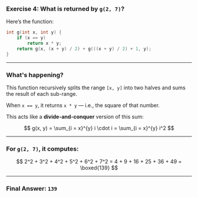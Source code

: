 ###  **Exercise 4: What is returned by `g(2, 7)`?**

Here’s the function:

```c
int g(int x, int y) {
    if (x == y)
        return x * y;
    return g(x, (x + y) / 2) + g(((x + y) / 2) + 1, y);
}
```

---

###  What's happening?

This function recursively splits the range `[x, y]` into two halves and sums the result of each sub-range.

When `x == y`, it returns `x * y` — i.e., the square of that number.

This acts like a **divide-and-conquer** version of this sum:

$$
g(x, y) = \sum_{i = x}^{y} i \cdot i = \sum_{i = x}^{y} i^2
$$

---

###  For `g(2, 7)`, it computes:

$$
2^2 + 3^2 + 4^2 + 5^2 + 6^2 + 7^2 = 4 + 9 + 16 + 25 + 36 + 49 = \boxed{139}
$$

---

###  **Final Answer: `139`**
